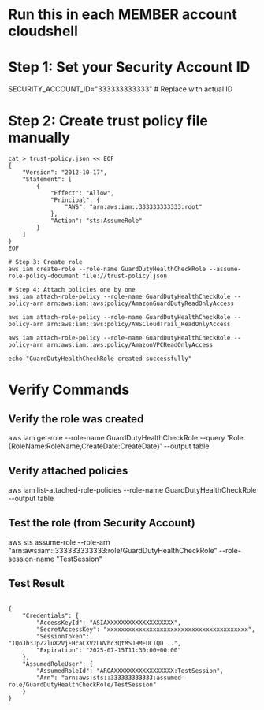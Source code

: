 # Run this in each MEMBER account cloudshell

# Step 1: Set your Security Account ID
SECURITY_ACCOUNT_ID="333333333333"  # Replace with actual ID

# Step 2: Create trust policy file manually

``` text
cat > trust-policy.json << EOF
{
    "Version": "2012-10-17",
    "Statement": [
        {
            "Effect": "Allow",
            "Principal": {
                "AWS": "arn:aws:iam::333333333333:root"
            },
            "Action": "sts:AssumeRole"
        }
    ]
}
EOF

# Step 3: Create role
aws iam create-role --role-name GuardDutyHealthCheckRole --assume-role-policy-document file://trust-policy.json

# Step 4: Attach policies one by one
aws iam attach-role-policy --role-name GuardDutyHealthCheckRole --policy-arn arn:aws:iam::aws:policy/AmazonGuardDutyReadOnlyAccess

aws iam attach-role-policy --role-name GuardDutyHealthCheckRole --policy-arn arn:aws:iam::aws:policy/AWSCloudTrail_ReadOnlyAccess

aws iam attach-role-policy --role-name GuardDutyHealthCheckRole --policy-arn arn:aws:iam::aws:policy/AmazonVPCReadOnlyAccess

echo "GuardDutyHealthCheckRole created successfully"

```

# Verify Commands

## Verify the role was created
aws iam get-role --role-name GuardDutyHealthCheckRole --query 'Role.{RoleName:RoleName,CreateDate:CreateDate}' --output table

## Verify attached policies
aws iam list-attached-role-policies --role-name GuardDutyHealthCheckRole --output table

## Test the role (from Security Account)
aws sts assume-role --role-arn "arn:aws:iam::333333333333:role/GuardDutyHealthCheckRole" --role-session-name "TestSession"


## Test Result
``` text

{
    "Credentials": {
        "AccessKeyId": "ASIAXXXXXXXXXXXXXXXXXXX",
        "SecretAccessKey": "xxxxxxxxxxxxxxxxxxxxxxxxxxxxxxxxxxxxxxxx",
        "SessionToken": "IQoJb3JpZ2luX2VjEHcaCXVzLWVhc3QtMSJHMEUCIQD...",
        "Expiration": "2025-07-15T11:30:00+00:00"
    },
    "AssumedRoleUser": {
        "AssumedRoleId": "AROAXXXXXXXXXXXXXXXXX:TestSession",
        "Arn": "arn:aws:sts::333333333333:assumed-role/GuardDutyHealthCheckRole/TestSession"
    }
}
```
